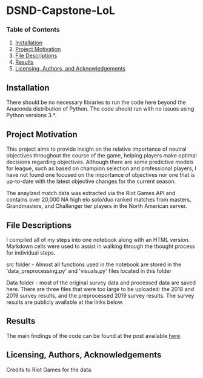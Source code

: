 # DSND-Capstone-LoL


### Table of Contents

1. [Installation](#installation)
2. [Project Motivation](#motivation)
3. [File Descriptions](#files)
4. [Results](#results)
5. [Licensing, Authors, and Acknowledgements](#licensing)

## Installation <a name="installation"></a>

There should be no necessary libraries to run the code here beyond the Anaconda distribution of Python.  The code should run with no issues using Python versions 3.*.

## Project Motivation<a name="motivation"></a>

This project aims to provide insight on the relative importance of neutral objectives throughout the course of the game, helping players make optimal decisions regarding objectives. Although there are some predictive models for league, such as based on champion selection and professional players, I have not found one focused on the importance of objectives nor one that is up-to-date with the latest objective changes for the current season.

The anaylzed match data was extracted via the Riot Games API and contains over 20,000 NA high elo solo/duo ranked matches from masters, Grandmasters, and Challenger tier players in the North American server.

## File Descriptions <a name="files"></a>

I compiled all of my steps into one notebook along with an HTML version.  Markdown cells were used to assist in walking through the thought process for individual steps.

src folder - Almost all functions used in the notebook are stored in the 'data_preprocessing.py' and 'visuals.py' files located in this folder

Data folder - most of the original survey data and processed data are saved here. There are three files that were too large to be uploaded: the 2018 and 2019 survey results, and the preprocessed 2019 survey results. The survey results are publicly available at the links below.


## Results<a name="results"></a>

The main findings of the code can be found at the post available [here](https://medium.com/@themaryzhou/is-that-dragon-soul-worth-it-a85789f55c2f).

## Licensing, Authors, Acknowledgements<a name="licensing"></a>

Credits to Riot Games for the data.
